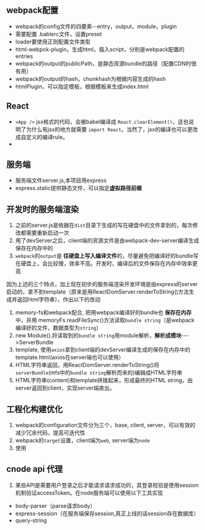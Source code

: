 ## webpack配置

- webpack的config文件的四要素--entry，output，module，plugin
- 需要配置 .bablerc文件，设置preset
- loader要使用正则配置文件类型
- html-webpck-plugin，生成html，插入script，分别是webpack配置的entries
- webpack的output的publicPath，是静态资源bundle的路径（配置CDN时很有用）
- webpack的output的hash，chunkhash为根据内容生成的hash
- htmlPlugin，可以指定模板，根据模板来生成index.html


## React
- `<App />` jsx格式的代码，会被babel编译成 `React.clearElement()`，这也说明了为什么有jsx的地方就需要 `import React`。当然了，jsx的编译也可以更改成自定义的编译rule。
- 

## 服务端
- 服务端文件server.js,本项目用express
- express.static提供静态文件，可以指定**虚拟路径前缀**


## 开发时的服务端渲染
1. 之前的server.js是依据在`dist`目录下生成的写在硬盘中的文件拿到的，每次修改都需要重新启动一次
2. 用了devServer之后，client端的资源文件是由webpack-dev-server编译生成保存在内存中的
3. `webpack`的`output`是 **往硬盘上写入编译文件**的，尽量避免把编译好的bundle写在硬盘上，会比较慢，效率不高。开发时，编译后的文件保存在内存中效率更高

因为上述的三个特点，加上现在初步的服务端渲染开发环境是由express的server启动的，拿不到template（原来是用ReactDomServer.renderToString()方法生成并返回html字符串），作出以下的改动

1. memory-fs和webpack配合, 把用webpack编译好的bundle也 **保存在内存**中，并用 memoryFs.readFileSync()方法读取`bundle string`（是webpack编译好的文件，数据类型为`string`）
2. new Module(),将读取到的`bundle string`用module解析，**解析成模块**--->ServerBundle
3. template, 使用`axios`拿到client端的devServer编译生成的保存在内存中的template.html(axios在server端也可以使用）
4. HTML字符串返回，用ReactDomServer.renderToString()将`serverBundle`(mfs中的`bundle string`解析而来的)编辑成HTML字符串
5. HTML字符串(content)和template拼接起来，形成最终的HTML string，由server返回到client，实现server端直出。

## 工程化构建优化
1. webpack的configuration文件分为三个，base, client, server，可以有效的减少冗余代码，提高可迭代性
2. webpack的`target`设置，client端为`web`, server端为`node`
3. 使用

## cnode api 代理
1. 某些API是需要用户登录之后才能请求请求成功的，其登录校验是使用session机制验证accessToken。在node服务端可以使用以下工具实现
  - body-parser（parse请求body）
  - express-session（在服务端保存session,真正上线的话session存在数据库）
  - query-string